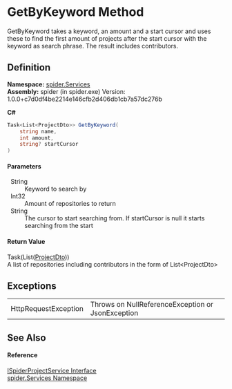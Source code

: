 # GetByKeyword Method


GetByKeyword takes a keyword, an amount and a start cursor and uses these to find the first amount of projects after the start cursor with the keyword as search phrase. The result includes contributors.



## Definition
**Namespace:** <a href="c6df77e0-28de-d4ed-9b46-1241a40828db">spider.Services</a>  
**Assembly:** spider (in spider.exe) Version: 1.0.0+c7d0df4be2214e146cfb2d406db1cb7a57dc276b

**C#**
``` C#
Task<List<ProjectDto>> GetByKeyword(
	string name,
	int amount,
	string? startCursor
)
```



#### Parameters
<dl><dt>  String</dt><dd>Keyword to search by</dd><dt>  Int32</dt><dd>Amount of repositories to return</dd><dt>  String</dt><dd>The cursor to start searching from. If startCursor is null it starts searching from the start</dd></dl>

#### Return Value
Task(List(<a href="7153ffa9-75d9-d756-b8b0-dace1841bf5b">ProjectDto</a>))  
A list of repositories including contributors in the form of List&lt;ProjectDto&gt;

## Exceptions
<table>
<tr>
<td>HttpRequestException</td>
<td>Throws on NullReferenceException or JsonException</td></tr>
</table>

## See Also


#### Reference
<a href="3bbaf1f1-eb83-5d9a-4724-94a7825b039d">ISpiderProjectService Interface</a>  
<a href="c6df77e0-28de-d4ed-9b46-1241a40828db">spider.Services Namespace</a>  
